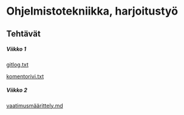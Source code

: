 # Ohjelmistotekniikka, harjoitustyö

## Tehtävät

##### Viikko 1

[gitlog.txt](https://github.com/JoJoensuu/ot-harjoitustyo/blob/master/laskarit/viikko1/gitlog.txt)

[komentorivi.txt](https://github.com/JoJoensuu/ot-harjoitustyo/blob/master/laskarit/viikko1/komentorivi.txt)

##### Viikko 2
[vaatimusmäärittely.md](https://github.com/JoJoensuu/ot-harjoitustyo/blob/master/python-strenght-training-app/vaatimusmaarittely.md)
